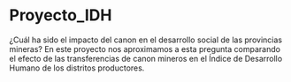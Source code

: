 # Proyecto_IDH
¿Cuál ha sido el impacto del canon en el desarrollo social de las provincias mineras? En este proyecto nos aproximamos a esta pregunta comparando el efecto de las transferencias de canon mineros en el Índice de Desarrollo Humano de los distritos productores.
